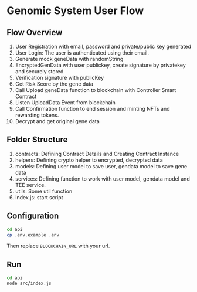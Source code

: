 # Genomic System User Flow

## Flow Overview

1. User Registration with email, password and private/public key generated
2. User Login: The user is authenticated using their email.
3. Generate mock geneData with randomString
4. EncryptedGenData with user publickey, create signature by privatekey and securely stored
5. Verification signature with publicKey
6. Get Risk Score by the gene data
7. Call Upload geneData function to blockchain with Controller Smart Contract
8. Listen UploadData Event from blockchain
9. Call Confirmation function to end session and minting NFTs and rewarding tokens.
10. Decrypt and get original gene data

## Folder Structure

1. contracts: Defining Contract Details and Creating Contract Instance
2. helpers: Defining crypto helper to encrypted, decrypted data
3. models: Defining user model to save user, gendata model to save gene data
4. services: Defining function to work with user model, gendata model and TEE service.
5. utils: Some util function
6. index.js: start script

## Configuration
```bash
cd api
cp .env.example .env
```
Then replace `BLOCKCHAIN_URL` with your url.

## Run

```bash
cd api
node src/index.js
```
